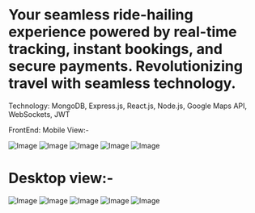 # Your seamless ride-hailing experience powered by real-time tracking, instant bookings, and secure payments. Revolutionizing travel with seamless technology.
Technology: MongoDB, Express.js, React.js, Node.js, Google Maps API, WebSockets, JWT

FrontEnd:
Mobile View:-

![Image](https://github.com/user-attachments/assets/ab2ce096-3758-43b6-9f38-d1aebcdece1f)
![Image](https://github.com/user-attachments/assets/b29f1c7f-f2b3-472e-8d5b-5783cb6df370)
![Image](https://github.com/user-attachments/assets/bfd1cb5d-59e9-4ca8-aacb-4d1d5cf3d22d)
![Image](https://github.com/user-attachments/assets/50c155a1-d5c0-4ffa-872b-90afc3e74afb)
![Image](https://github.com/user-attachments/assets/1fc53848-de4a-4a2d-9013-1a657d4a06ad)

# Desktop view:-

![Image](https://github.com/user-attachments/assets/e19aa46d-aede-41aa-9333-0738a9836e86)
![Image](https://github.com/user-attachments/assets/7beab0c6-6931-4cc5-a5b4-c3ad6e4b5dcd)
![Image](https://github.com/user-attachments/assets/e70e0ac3-9018-4955-895e-1dfef0dfe5db)
![Image](https://github.com/user-attachments/assets/c2dd806d-b4d2-409d-865c-018bde394ff3)
![Image](https://github.com/user-attachments/assets/bab11133-6224-44d1-8c06-1fc780f1b52e)

